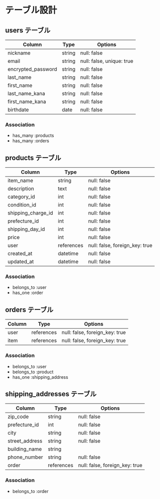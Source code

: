 # テーブル設計

## users テーブル

| Column             | Type      | Options                   |
| ------------------ | --------- | ------------------------- |
| nickname           | string    | null: false               |
| email              | string    | null: false, unique: true |
| encrypted_password | string    | null: false               |
| last_name          | string    | null: false               |
| first_name         | string    | null: false               |
| last_name_kana     | string    | null: false               |
| first_name_kana    | string    | null: false               |
| birthdate          | date      | null: false               |

### Association
- has_many :products
- has_many :orders

## products テーブル

| Column             | Type       | Options                        |
| ------------------ | ---------- | ------------------------------ |
| item_name          | string     | null: false                    |
| description        | text       | null: false                    |
| category_id        | int        | null: false                    |
| condition_id       | int        | null: false                    |
| shipping_charge_id | int        | null: false                    |
| prefecture_id      | int        | null: false                    |
| shipping_day_id    | int        | null: false                    |
| price              | int        | null: false                    |
| user               | references | null: false, foreign_key: true |
| created_at         | datetime   | null: false                    |
| updated_at         | datetime   | null: false                    |

### Association
- belongs_to :user
- has_one :order

## orders テーブル

| Column  | Type       | Options                        |
| ------- | ---------- | ------------------------------ |
| user    | references | null: false, foreign_key: true |
| item    | references | null: false, foreign_key: true |

### Association
- belongs_to :user
- belongs_to :product
- has_one :shipping_address

## shipping_addresses テーブル

| Column         | Type       | Options                        |
| -------------- | ---------- | ------------------------------ |
| zip_code       | string     | null: false                    |
| prefecture_id  | int        | null: false                    |
| city           | string     | null: false                    |
| street_address | string     | null: false                    |
| building_name  | string     |                                |
| phone_number   | string     | null: false                    |
| order          | references | null: false, foreign_key: true |

### Association
- belongs_to :order